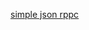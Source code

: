 [simple json rppc](https://medium.com/@ntoskrnl/a-simple-retrofit-style-json-rpc-client-5db8554b7c8a)
